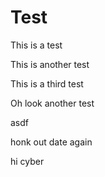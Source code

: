 # Test
This is a test

This is another test

This is a third test

Oh look another test

asdf

honk out date again

hi cyber